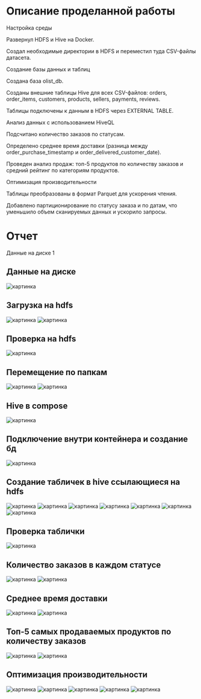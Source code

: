 # Описание проделанной работы

Настройка среды

Развернул HDFS и Hive на Docker.

Создал необходимые директории в HDFS и переместил туда CSV-файлы датасета.

Создание базы данных и таблиц

Создана база olist_db.

Созданы внешние таблицы Hive для всех CSV-файлов: orders, order_items, customers, products, sellers, payments, reviews.

Таблицы подключены к данным в HDFS через EXTERNAL TABLE.

Анализ данных с использованием HiveQL

Подсчитано количество заказов по статусам.

Определено среднее время доставки (разница между order_purchase_timestamp и order_delivered_customer_date).

Проведен анализ продаж: топ-5 продуктов по количеству заказов и средний рейтинг по категориям продуктов.

Оптимизация производительности

Таблицы преобразованы в формат Parquet для ускорения чтения.

Добавлено партиционирование по статусу заказа и по датам, что уменьшило объем сканируемых данных и ускорило запросы.


# Отчет

Данные на диске
1

## Данные на диске
![картинка](../.pics/kt6_1.png)

## Загрузка на hdfs
![картинка](../.pics/kt6_2.png)
![картинка](../.pics/kt6_3.png)

## Проверка на hdfs
![картинка](../.pics/kt6_4.png)

## Перемещение по папкам
![картинка](../.pics/kt6_7.png)
![картинка](../.pics/kt6_8.png)

## Hive в compose
![картинка](../.pics/kt6_5.png)

## Подключение внутри контейнера и создание бд
![картинка](../.pics/kt6_6.png)

## Создание табличек в hive ссылающиеся на hdfs
![картинка](../.pics/kt6_9.png)
![картинка](../.pics/kt6_10.png)
![картинка](../.pics/kt6_11.png)
![картинка](../.pics/kt6_12.png)
![картинка](../.pics/kt6_13.png)
![картинка](../.pics/kt6_14.png)
![картинка](../.pics/kt6_15.png)

## Проверка таблички
![картинка](../.pics/kt6_16.png)

## Количество заказов в каждом статусе
![картинка](../.pics/kt6_17.png)
![картинка](../.pics/kt6_18.png)

## Среднее время доставки
![картинка](../.pics/kt6_19.png)
![картинка](../.pics/kt6_20.png)

## Топ-5 самых продаваемых продуктов по количеству заказов
![картинка](../.pics/kt6_26.png)
![картинка](../.pics/kt6_27.png)

## Оптимизация производительности
![картинка](../.pics/kt6_21.png)
![картинка](../.pics/kt6_22.png)
![картинка](../.pics/kt6_23.png)
![картинка](../.pics/kt6_24.png)
![картинка](../.pics/kt6_25.png)

